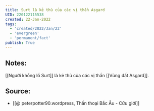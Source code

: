 ```yaml
---
title: Surt là kẻ thù của các vị thần Asgard
UID: 220122115538
created: 22-Jan-2022
tags:
  - 'created/2022/Jan/22'
  - 'evergreen'
  - 'permanent/fact'
publish: True
---
```

## Notes:
[[Người khổng lồ Surt]] là kẻ thù của các vị thần [[Vùng đất Asgard]].

## Source:
- [[@ peterpotter90.wordpress, Thần thoại Bắc Âu - Cửu giới]]


